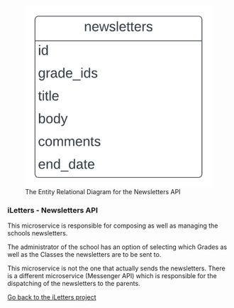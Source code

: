 <figure>
  <img
  src="Newsletters API ERD.png"
  alt="Newsletters API ERD">
  <figcaption>The Entity Relational Diagram for the Newsletters API</figcaption>
</figure>


### iLetters - Newsletters API

This microservice is responsible for composing as well as managing the schools newsletters.

The administrator of the school has an option of selecting which Grades as well as the Classes the newsletters are 
to be sent to.

This microservice is not the one that actually sends the newsletters. There is a different microservice (Messenger API) 
which is responsible for the dispatching of the newsletters to the parents.

[Go back to the iLetters project](https://github.com/MlamliLolwane/iLetters)
